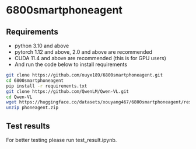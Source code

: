 # 6800smartphoneagent


## Requirements

* python 3.10 and above
* pytorch 1.12 and above, 2.0 and above are recommended
* CUDA 11.4 and above are recommended (this is for GPU users)
  <br>
* And run the code below to install requirements
```bash
git clone https://github.com/ouyx189/6800smartphoneagent.git
cd 6800smartphoneagent
pip install -r requirements.txt
git clone https://github.com/QwenLM/Qwen-VL.git
cd Qwen-VL
wget https://huggingface.co/datasets/xouyang467/6800smartphoneagent/resolve/main/phoneagent.zip
unzip phoneagent.zip
```
## Test results

For better testing please run test_result.ipynb.
